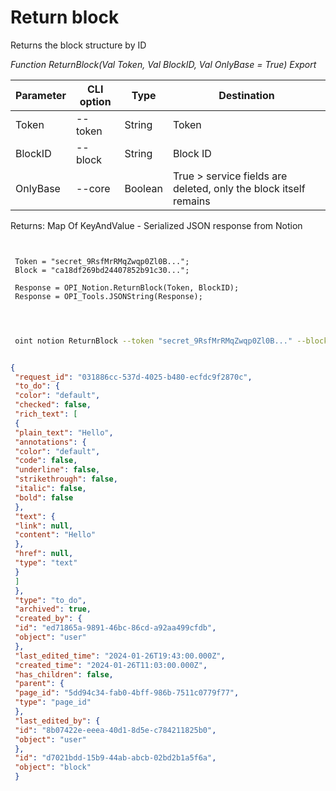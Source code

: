 ﻿---
sidebar_position: 2
---

# Return block
 Returns the block structure by ID


*Function ReturnBlock(Val Token, Val BlockID, Val OnlyBase = True) Export*

 | Parameter | CLI option | Type | Destination |
 |-|-|-|-|
 | Token | --token | String | Token |
 | BlockID | --block | String | Block ID |
 | OnlyBase | --core | Boolean | True > service fields are deleted, only the block itself remains |

 
 Returns: Map Of KeyAndValue - Serialized JSON response from Notion

```bsl title="Code example"
	
 
 Token = "secret_9RsfMrRMqZwqp0Zl0B...";
 Block = "ca18df269bd24407852b91c30...";
 
 Response = OPI_Notion.ReturnBlock(Token, BlockID);
 Response = OPI_Tools.JSONString(Response);
 
	
```

```sh title="CLI command example"
 
 oint notion ReturnBlock --token "secret_9RsfMrRMqZwqp0Zl0B..." --block %block% --core %core%

```


```json title="Result"

{
 "request_id": "031886cc-537d-4025-b480-ecfdc9f2870c",
 "to_do": {
 "color": "default",
 "checked": false,
 "rich_text": [
 {
 "plain_text": "Hello",
 "annotations": {
 "color": "default",
 "code": false,
 "underline": false,
 "strikethrough": false,
 "italic": false,
 "bold": false
 },
 "text": {
 "link": null,
 "content": "Hello"
 },
 "href": null,
 "type": "text"
 }
 ]
 },
 "type": "to_do",
 "archived": true,
 "created_by": {
 "id": "ed71865a-9891-46bc-86cd-a92aa499cfdb",
 "object": "user"
 },
 "last_edited_time": "2024-01-26T19:43:00.000Z",
 "created_time": "2024-01-26T11:03:00.000Z",
 "has_children": false,
 "parent": {
 "page_id": "5dd94c34-fab0-4bff-986b-7511c0779f77",
 "type": "page_id"
 },
 "last_edited_by": {
 "id": "8b07422e-eeea-40d1-8d5e-c784211825b0",
 "object": "user"
 },
 "id": "d7021bdd-15b9-44ab-abcb-02bd2b1a5f6a",
 "object": "block"
 }

```
